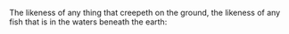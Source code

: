 The likeness of any thing that creepeth on the ground, the likeness of any fish that is in the waters beneath the earth:

